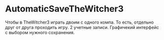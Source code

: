 # AutomaticSaveTheWitcher3
Чтобы в TheWitcher3 играть двоим с одного компа. То есть, отдельно друг от друга проходить игру. 2 учетные записи.
Графичекий интерфейс с выбором нужного сохранения.
